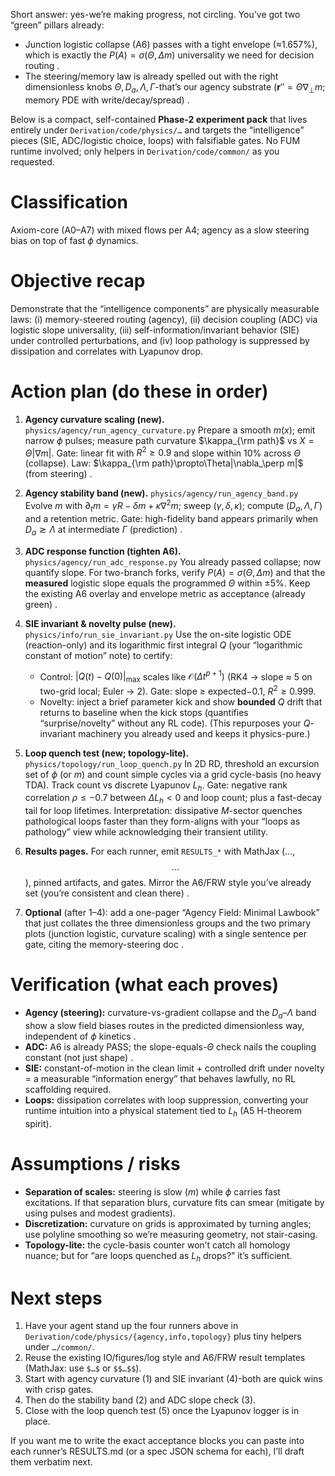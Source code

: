 Short answer: yes-we’re making progress, not circling. You’ve got two “green” pillars already:

* Junction logistic collapse (A6) passes with a tight envelope (≈1.657%), which is exactly the $P(A)=\sigma(\Theta,\Delta m)$ universality we need for decision routing .
* The steering/memory law is already spelled out with the right dimensionless knobs $\Theta, D_a, \Lambda, \Gamma$-that’s our agency substrate ($\mathbf r''=\Theta\nabla_\perp m$; memory PDE with write/decay/spread) .

Below is a compact, self-contained **Phase-2 experiment pack** that lives entirely under `Derivation/code/physics/…` and targets the “intelligence” pieces (SIE, ADC/logistic choice, loops) with falsifiable gates. No FUM runtime involved; only helpers in `Derivation/code/common/` as you requested.

# Classification

Axiom-core (A0–A7) with mixed flows per A4; agency as a slow steering bias on top of fast $\phi$ dynamics.

# Objective recap

Demonstrate that the “intelligence components” are physically measurable laws: (i) memory-steered routing (agency), (ii) decision coupling (ADC) via logistic slope universality, (iii) self-information/invariant behavior (SIE) under controlled perturbations, and (iv) loop pathology is suppressed by dissipation and correlates with Lyapunov drop.

# Action plan (do these in order)

1. **Agency curvature scaling (new).** `physics/agency/run_agency_curvature.py`
   Prepare a smooth $m(x)$; emit narrow $\phi$ pulses; measure path curvature $\kappa_{\rm path}$ vs $X=\Theta|\nabla m|$. Gate: linear fit with $R^2\ge 0.9$ and slope within 10% across $\Theta$ (collapse). Law: $\kappa_{\rm path}\propto\Theta|\nabla_\perp m|$ (from steering) .
2. **Agency stability band (new).** `physics/agency/run_agency_band.py`
   Evolve $m$ with $\partial_t m=\gamma R-\delta m+\kappa\nabla^2 m$; sweep $(\gamma,\delta,\kappa)$; compute $(D_a,\Lambda,\Gamma)$ and a retention metric. Gate: high-fidelity band appears primarily when $D_a\gtrsim\Lambda$ at intermediate $\Gamma$ (prediction) .
3. **ADC response function (tighten A6).** `physics/agency/run_adc_response.py`
   You already passed collapse; now quantify slope. For two-branch forks, verify $P(A)=\sigma(\Theta,\Delta m)$ and that the **measured** logistic slope equals the programmed $\Theta$ within ±5%. Keep the existing A6 overlay and envelope metric as acceptance (already green) .
4. **SIE invariant & novelty pulse (new).** `physics/info/run_sie_invariant.py`
   Use the on-site logistic ODE (reaction-only) and its logarithmic first integral $Q$ (your “logarithmic constant of motion” note) to certify:

   * Control: $|Q(t)-Q(0)|_{\max}$ scales like $\mathcal O(\Delta t^{p+1})$ (RK4 → slope ≈ 5 on two-grid local; Euler → 2). Gate: slope ≥ expected−0.1, $R^2\ge 0.999$.
   * Novelty: inject a brief parameter kick and show **bounded** $Q$ drift that returns to baseline when the kick stops (quantifies “surprise/novelty” without any RL code).
     (This repurposes your $Q$-invariant machinery you already used and keeps it physics-pure.)
5. **Loop quench test (new; topology-lite).** `physics/topology/run_loop_quench.py`
   In 2D RD, threshold an excursion set of $\phi$ (or $m$) and count simple cycles via a grid cycle-basis (no heavy TDA). Track count vs discrete Lyapunov $L_h$. Gate: negative rank correlation $\rho\le-0.7$ between $\Delta L_h<0$ and loop count; plus a fast-decay tail for loop lifetimes. Interpretation: dissipative $M$-sector quenches pathological loops faster than they form-aligns with your “loops as pathology” view while acknowledging their transient utility.
6. **Results pages.** For each runner, emit `RESULTS_*` with MathJax ($…$, $$…$$), pinned artifacts, and gates. Mirror the A6/FRW style you’ve already set (you’re consistent and clean there) .
7. **Optional** (after 1–4): add a one-pager “Agency Field: Minimal Lawbook” that just collates the three dimensionless groups and the two primary plots (junction logistic, curvature scaling) with a single sentence per gate, citing the memory-steering doc .

# Verification (what each proves)

* **Agency (steering):** curvature-vs-gradient collapse and the $D_a$–$\Lambda$ band show a slow field biases routes in the predicted dimensionless way, independent of $\phi$ kinetics .
* **ADC:** A6 is already PASS; the slope-equals-$\Theta$ check nails the coupling constant (not just shape) .
* **SIE:** constant-of-motion in the clean limit + controlled drift under novelty = a measurable “information energy” that behaves lawfully, no RL scaffolding required.
* **Loops:** dissipation correlates with loop suppression, converting your runtime intuition into a physical statement tied to $L_h$ (A5 H-theorem spirit).

# Assumptions / risks

* **Separation of scales:** steering is slow ($m$) while $\phi$ carries fast excitations. If that separation blurs, curvature fits can smear (mitigate by using pulses and modest gradients).
* **Discretization:** curvature on grids is approximated by turning angles; use polyline smoothing so we’re measuring geometry, not stair-casing.
* **Topology-lite:** the cycle-basis counter won’t catch all homology nuance; but for “are loops quenched as $L_h$ drops?” it’s sufficient.

# Next steps

1. Have your agent stand up the four runners above in `Derivation/code/physics/{agency,info,topology}` plus tiny helpers under `…/common/`.
2. Reuse the existing IO/figures/log style and A6/FRW result templates (MathJax: use `$…$` or `$$…$$`).
3. Start with agency curvature (1) and SIE invariant (4)-both are quick wins with crisp gates.
4. Then do the stability band (2) and ADC slope check (3).
5. Close with the loop quench test (5) once the Lyapunov logger is in place.

If you want me to write the exact acceptance blocks you can paste into each runner’s RESULTS.md (or a spec JSON schema for each), I’ll draft them verbatim next.
